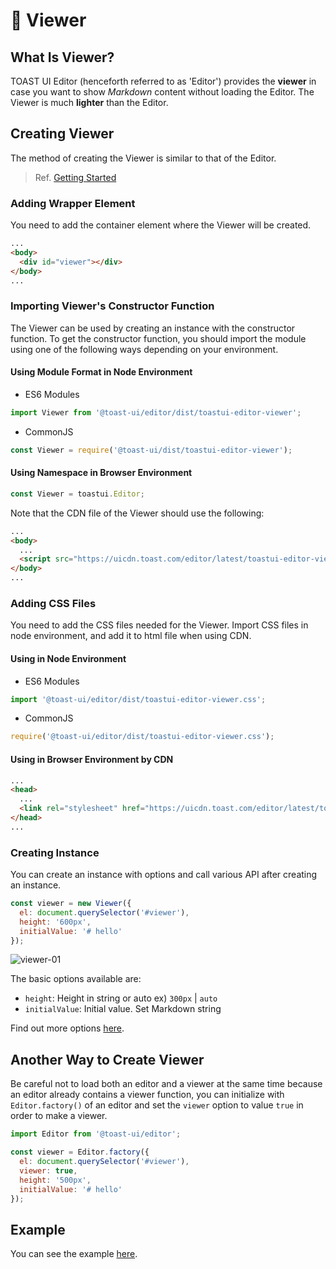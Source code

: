 # 👀 Viewer

## What Is Viewer?

TOAST UI Editor (henceforth referred to as 'Editor') provides the **viewer** in case you want to show _Markdown_ content without loading the Editor. The Viewer is much **lighter** than the Editor.

## Creating Viewer

The method of creating the Viewer is similar to that of the Editor.

> Ref. [Getting Started](https://github.com/nhn/tui.editor/blob/master/docs/en/getting-started.md)

### Adding Wrapper Element

You need to add the container element where the Viewer will be created.

```html
...
<body>
  <div id="viewer"></div>
</body>
...
```

### Importing Viewer's Constructor Function

The Viewer can be used by creating an instance with the constructor function. To get the constructor function, you should import the module using one of the following ways depending on your environment.

#### Using Module Format in Node Environment

- ES6 Modules

```javascript
import Viewer from '@toast-ui/editor/dist/toastui-editor-viewer';
```

- CommonJS

```javascript
const Viewer = require('@toast-ui/dist/toastui-editor-viewer');
```

#### Using Namespace in Browser Environment

```javascript
const Viewer = toastui.Editor;
```

Note that the CDN file of the Viewer should use the following:

```html
...
<body>
  ...
  <script src="https://uicdn.toast.com/editor/latest/toastui-editor-viewer.js"></script>
</body>
...
```

### Adding CSS Files

You need to add the CSS files needed for the Viewer. Import CSS files in node environment, and add it to html file when using CDN.

#### Using in Node Environment

- ES6 Modules

```javascript
import '@toast-ui/editor/dist/toastui-editor-viewer.css';
```

- CommonJS

```javascript
require('@toast-ui/editor/dist/toastui-editor-viewer.css');
```

#### Using in Browser Environment by CDN

```html
...
<head>
  ...
  <link rel="stylesheet" href="https://uicdn.toast.com/editor/latest/toastui-editor-viewer.min.css" />
</head>
...
```

### Creating Instance

You can create an instance with options and call various API after creating an instance.

```js
const viewer = new Viewer({
  el: document.querySelector('#viewer'),
  height: '600px',
  initialValue: '# hello'
});
```

![viewer-01](https://user-images.githubusercontent.com/37766175/121862304-a3ccc980-cd35-11eb-92c8-02b0e6fcf3cf.png)

The basic options available are:

- `height`: Height in string or auto ex) `300px` | `auto`
- `initialValue`: Initial value. Set Markdown string

Find out more options [here](https://nhn.github.io/tui.editor/latest/ToastUIEditorViewer).

## Another Way to Create Viewer

Be careful not to load both an editor and a viewer at the same time because an editor already contains a viewer function, you can initialize with `Editor.factory()` of an editor and set the `viewer` option to value `true` in order to make a viewer.

```js
import Editor from '@toast-ui/editor';

const viewer = Editor.factory({
  el: document.querySelector('#viewer'),
  viewer: true,
  height: '500px',
  initialValue: '# hello'
});
```

## Example

You can see the example [here](https://nhn.github.io/tui.editor/latest/tutorial-example04-viewer).
